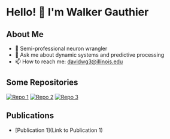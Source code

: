 # Hello! 👋 I'm Walker Gauthier

## About Me

- 🧠 Semi-professional neuron wrangler 
- 💬 Ask me about dynamic systems and predictive processing
- 📫 How to reach me: davidwg3@illinois.edu 

## Some Repositories

[![Repo 1](https://img.shields.io/github/stars/electro-phys/brain-space?style=flat-square&logo=github)](https://github.com/electro-phys/brain-space)
[![Repo 2](https://img.shields.io/github/stars/YourUsername/Repo2?style=flat-square&logo=github)](https://github.com/YourUsername/Repo2)
[![Repo 3](https://img.shields.io/github/stars/YourUsername/Repo3?style=flat-square&logo=github)](https://github.com/YourUsername/Repo3)

## Publications

- [Publication 1](Link to Publication 1)
